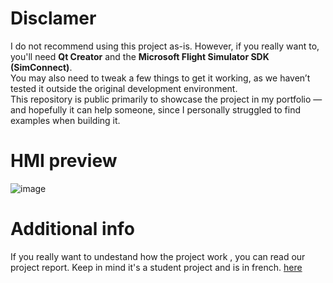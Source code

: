# Disclamer
I do not recommend using this project as-is. However, if you really want to, you'll need **Qt Creator** and the **Microsoft Flight Simulator SDK (SimConnect)**.  
You may also need to tweak a few things to get it working, as we haven’t tested it outside the original development environment.  
This repository is public primarily to showcase the project in my portfolio — and hopefully it can help someone, since I personally struggled to find examples when building it.

# HMI preview
![image](https://github.com/user-attachments/assets/067d3d53-1537-4cf5-8bdc-f3cd69887f85)

# Additional info
If you really want to undestand how the project work , you can read our project report. Keep in mind it's a student project and is in french.
[here](https://github.com/user-attachments/files/21111259/Rapport_de_projet_1790-11-4-annoter.pdf)
